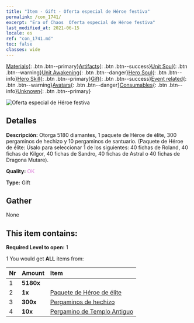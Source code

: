 ```yaml
---
title: "Item - Gift - Oferta especial de Héroe festiva"
permalink: /con_1741/
excerpt: "Era of Chaos  Oferta especial de Héroe festiva"
last_modified_at: 2021-06-15
locale: es
ref: "con_1741.md"
toc: false
classes: wide
---
```

 [Materials](/ItemsES/){: .btn .btn--primary}[Artifacts](/ItemsES/Artifacts/){: .btn .btn--success}[Unit Soul](/ItemsES/UnitSoul/){: .btn .btn--warning}[Unit Awakening](/ItemsES/UnitAwakening/){: .btn .btn--danger}[Hero Soul](/ItemsES/HeroSoul/){: .btn .btn--info}[Hero Skill](/ItemsES/HeroSkill/){: .btn .btn--primary}[Gift](/ItemsES/Gift/){: .btn .btn--success}[Event related](/ItemsES/Events/){: .btn .btn--warning}[Avatars](/ItemsES/Avatars/){: .btn .btn--danger}[Consumables](/ItemsES/Consumables/){: .btn .btn--info}[Unknown](/ItemsES/Unknown/){: .btn .btn--primary}

 ![Oferta especial de Héroe festiva](/images/t/i_907117.png)

## Detalles
 **Descripción:** Otorga 5180 diamantes, 1 paquete de Héroe de élite, 300 pergaminos de hechizo y 10 pergaminos de santuario. (Paquete de Héroe de élite: Úsalo para seleccionar 1 de los siguientes: 40 fichas de Roland, 40 fichas de Kilgor, 40 fichas de Sandro, 40 fichas de Astral o 40 fichas de Dragona Mutare).

 **Quality:** <span style="color: #DA70D6">OK</span>

 **Type:** Gift

## Gather

  None

## This item contains:

 **Required Level to open:** 1

 1 You would get **ALL** items  from:

  | Nr | Amount |     Item    |
  |:---|:-------|:------------|
  | 1 |  **5180x** | <i class="fas fa-gem"/> |  | 
  | 2 |  **1x** | [Paquete de Héroe de élite](/ItemsES/con_1739/) |  | 
  | 3 |  **300x** | [Pergaminos de hechizo](/ItemsES/con_694/) |  | 
  | 4 |  **10x** | [Pergamino de Templo Antiguo](/ItemsES/con_697/) |  | 
